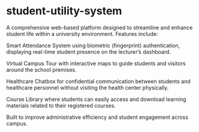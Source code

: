 # student-utility-system
A comprehensive web-based platform designed to streamline and enhance student life within a university environment. Features include:

Smart Attendance System using biometric (fingerprint) authentication, displaying real-time student presence on the lecturer’s dashboard.

Virtual Campus Tour with interactive maps to guide students and visitors around the school premises.

Healthcare Chatbox for confidential communication between students and healthcare personnel without visiting the health center physically.

Course Library where students can easily access and download learning materials related to their registered courses.

Built to improve administrative efficiency and student engagement across campus.
